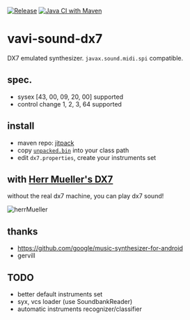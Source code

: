 [![Release](https://jitpack.io/v/umjammer/vavi-sound-dx7.svg)](https://jitpack.io/#umjammer/vavi-sound-dx7) [![Java CI with Maven](https://github.com/umjammer/vavi-sound-dx7/workflows/Java%20CI%20with%20Maven/badge.svg)](https://github.com/umjammer/vavi-sound-dx7/actions)

# vavi-sound-dx7

DX7 emulated synthesizer. `javax.sound.midi.spi` compatible.

## spec.

 * sysex [43, 00, 09, 20, 00] supported
 * control change 1, 2, 3, 64 supported

## install

 * maven repo: [jitpack](https://jitpack.io/#umjammer/vavi-sound-dx7)
 * copy [`unpacked.bin`](https://github.com/bwhitman/learnfm/blob/f5415157c65b0298dad692e5e332c71644718e28/unpacked.bin) into your class path
 * edit `dx7.properties`, create your instruments set

## with [Herr Mueller's DX7](http://www.vstforx.de/index.php/disco-news-blog/29-goodies/92-vstforx-presents-herr-mueller-s-dx7)

without the real dx7 machine, you can play dx7 sound!

![herrMueller](https://lh3.googleusercontent.com/pw/ACtC-3erXg2jLuvfN_0EvFXnGhCRSRaf5D75KJZfOtmtUk8NuZGNkLOm87vipTViapFHoixBgOuMFQ4WTKMZAmfaMeU-wLlZol_udw5XMDLNDj_O9i-5Vl7U4mG-O8r0hJijXE7liyY2RjSXLVLAir0dyg2P=w640-h225-no?authuser=0)

## thanks

 * https://github.com/google/music-synthesizer-for-android
 * gervill

## TODO

 * better default instruments set
 * syx, vcs loader (use SoundbankReader)
 * automatic instruments recognizer/classifier